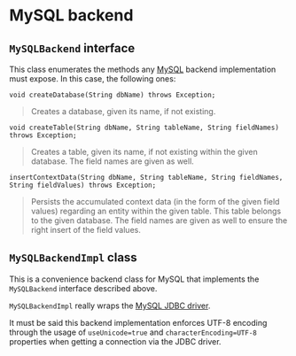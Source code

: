 # MySQL backend
## `MySQLBackend` interface
This class enumerates the methods any [MySQL](https://www.mysql.com/) backend implementation must expose. In this case, the following ones:

    void createDatabase(String dbName) throws Exception;

> Creates a database, given its name, if not existing.

    void createTable(String dbName, String tableName, String fieldNames) throws Exception;

> Creates a table, given its name, if not existing within the given database. The field names are given as well.

    insertContextData(String dbName, String tableName, String fieldNames, String fieldValues) throws Exception;

> Persists the accumulated context data (in the form of the given field values) regarding an entity within the given table. This table belongs to the given database. The field names are given as well to ensure the right insert of the field values.

## `MySQLBackendImpl` class
This is a convenience backend class for MySQL that implements the `MySQLBackend` interface described above.

`MySQLBackendImpl` really wraps the [MySQL JDBC driver](https://dev.mysql.com/downloads/connector/j/).

It must be said this backend implementation enforces UTF-8 encoding through the usage of `useUnicode=true` and  `characterEncoding=UTF-8` properties when getting a connection via the JDBC driver.
